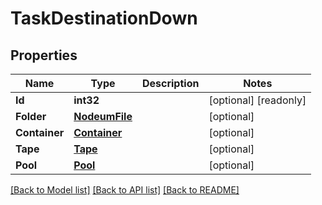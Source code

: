 # TaskDestinationDown

## Properties

Name | Type | Description | Notes
------------ | ------------- | ------------- | -------------
**Id** | **int32** |  | [optional] [readonly] 
**Folder** | [**NodeumFile**](nodeum_file.md) |  | [optional] 
**Container** | [**Container**](container.md) |  | [optional] 
**Tape** | [**Tape**](tape.md) |  | [optional] 
**Pool** | [**Pool**](pool.md) |  | [optional] 

[[Back to Model list]](../README.md#documentation-for-models) [[Back to API list]](../README.md#documentation-for-api-endpoints) [[Back to README]](../README.md)


